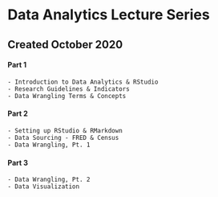 # Data Analytics Lecture Series

## Created October 2020

#### Part 1

    - Introduction to Data Analytics & RStudio
    - Research Guidelines & Indicators
    - Data Wrangling Terms & Concepts

#### Part 2

    - Setting up RStudio & RMarkdown
    - Data Sourcing - FRED & Census
    - Data Wrangling, Pt. 1

#### Part 3

    - Data Wrangling, Pt. 2
    - Data Visualization
